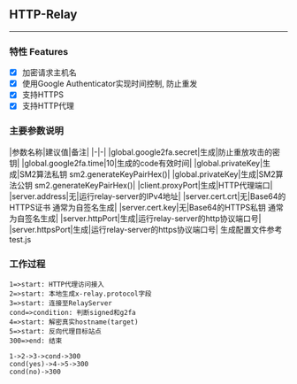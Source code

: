 ## HTTP-Relay
------
### 特性 Features
- [x] 加密请求主机名
- [x] 使用Google Authenticator实现时间控制, 防止重发
- [x] 支持HTTPS
- [x] 支持HTTP代理

### 主要参数说明
|参数名称|建议值|备注|
|-|-|
|global.google2fa.secret|生成|防止重放攻击的密钥|
|global.google2fa.time|10|生成的code有效时间|
|global.privateKey|生成|SM2算法私钥 sm2.generateKeyPairHex()|
|global.privateKey|生成|SM2算法公钥 sm2.generateKeyPairHex()|
|client.proxyPort|生成|HTTP代理端口|
|server.address|无|运行relay-server的IPv4地址|
|server.cert.crt|无|Base64的HTTPS证书 通常为自签名生成|
|server.cert.key|无|Base64的HTTPS私钥 通常为自签名生成|
|server.httpPort|生成|运行relay-server的http协议端口号|
|server.httpsPort|生成|运行relay-server的https协议端口号|
生成配置文件参考test.js

### 工作过程
```flow
1=>start: HTTP代理访问接入
2=>start: 本地生成x-relay.protocol字段
3=>start: 连接至RelayServer
cond=>condition: 判断signed和g2fa
4=>start: 解密真实hostname(target)
5=>start: 反向代理目标站点
300=>end: 结束

1->2->3->cond->300
cond(yes)->4->5->300
cond(no)->300
```